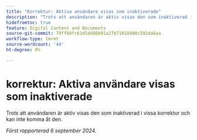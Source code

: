 ```yaml
---
title: "Korrektur: Aktiva användare visas som inaktiverade"
description: "Trots att användaren är aktiv visas den som inaktiverad i vissa korrektur och kan inte komma åt den."
hidefromtoc: true
feature: Digital Content and Documents
source-git-commit: 79ffb8fc61d5dd80b91a27b71018400c591da6aa
workflow-type: tm+mt
source-wordcount: '44'
ht-degree: 0%

---
```


# korrektur: Aktiva användare visas som inaktiverade

Trots att användaren är aktiv visas den som inaktiverad i vissa korrektur och kan inte komma åt den.

_Först rapporterad 6 september 2024._
